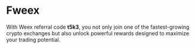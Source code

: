 # Fweex
 With Weex referral code **t5k3**, you not only join one of the fastest-growing crypto exchanges but also unlock powerful rewards designed to maximize your trading potential.
